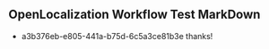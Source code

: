## OpenLocalization Workflow Test MarkDown
* a3b376eb-e805-441a-b75d-6c5a3ce81b3e thanks!

<!--HONumber=Aug16_HO1-->


